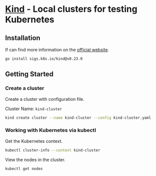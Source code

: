 # [Kind](https://github.com/kubernetes-sigs/kind) - Local clusters for testing Kubernetes

## Installation

If can find more information on the [official website](https://kind.sigs.k8s.io/docs/user/quick-start#installation).

```bash
go install sigs.k8s.io/kind@v0.23.0
```

## Getting Started

### Create a cluster

Create a cluster with configuration file.

Cluster Name: `kind-cluster`

```bash
kind create cluster --name kind-cluster --config kind-cluster.yaml
```

### Working with Kubernetes via kubectl

Get the Kubernetes context.

```bash
kubectl cluster-info --context kind-cluster
```

View the nodes in the cluster.

```bash
kubectl get nodes
```
